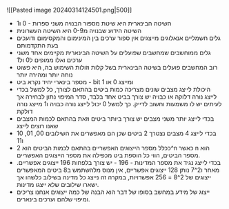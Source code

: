 ![[Pasted image 20240314124501.png|500]]
- השיטה הבינארית היא שיטת מספור הבנויה משני ספרות - 0 ו1
- השיטה הידוע שבנויה מ0-9 היא השיטה העשרונית
- גלים חשמליים אנאלוגים מייצגים אין ספור ערכים בין המינימום והמקסימום ודועכים בעת התקדמותם
- גלים ממוחשבים שמחשבים שפועלים על השיטה הבינארית מקיימים אחד משני ערכים ואלו ממופים ל0 ול1
- רוב המחשבים פועלים בשיטה הבינארית בשל קלות וזולות השימוש בה, היא פשוט נוחה יותר ומהירה יותר
- מספר בינארי יחיד נקרא ביט - bit ומייצג 0 או 1
- היכולת לייצג מצבים שונים מצריכה כמות ביטים בהתאם לצורך, כל למשל בכדי לייצג נורה דלוקה או כבויה יש צורך בביט אחד בלבד, סדר המיפוי נתון לבחירה אך לעיתים יש לו משמעות וחשוב לדייק. כך למשל 0 יכול לייצג נורה כבויה ו1 מייצג נורה דולקת
- בכדי לייצג יותר משני מצבים יש צורך ביותר ביטים וזאת בהתאם לכמות המצבים שאנו רוצים לייצג
- בכדי לייצג 4 מצבים נצטרך 2 ביטים שכן הם מאפשרים את השילובים 00, 01, 10 ו11
- ככלל מספר הייצוגים האפשריים בהתאם לכמות הביטים הוא 2^n כאשר n הוא מספר הביטים, הווי כל הוספת ביט מכפילה את מספר הייצוגים האפשריים.
- בכדי לייצג נגיד את מספר המדינות - 196 - יש צורך בלפחות 196 ייצוגים אפשריים. מאחר ו2^7 נותן 128 ייצוגים אפשריים, אין מנוס מלהשתמש ב8 ביטים המאפשרים ייצוגים של 2^8 = 256 אפשרויות, במקרה זה נייצג כל מדינה בשילוב כלשהו אך ישארו שילובים שלא ייצגו מדינות.
- ייצוג של מידע במחשב בסופו של דבר הוא הבנה של כמה ייצוגים אנחנו צריכים ומיפוי שלהם וערכים בינארים.